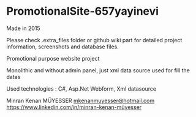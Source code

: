 # PromotionalSite-657yayinevi

Made in 2015

Please check .extra_files folder or github wiki part for detailed project information, screenshots and database files.

Promotional purpose website project

Monolithic and without admin panel, just xml data source used for fill the datas

Used technologies : C#, Asp.Net Webform, Xml datasource

Minran Kenan MÜYESSER
mkenanmuyesser@hotmail.com
https://www.linkedin.com/in/minran-kenan-müyesser